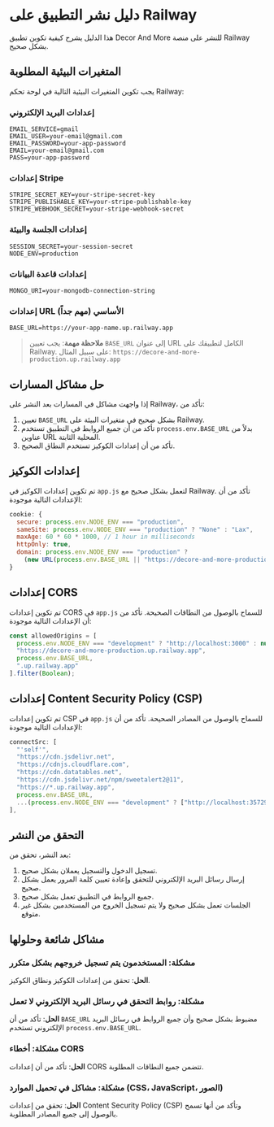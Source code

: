 # دليل نشر التطبيق على Railway

هذا الدليل يشرح كيفية تكوين تطبيق Decor And More للنشر على منصة Railway بشكل صحيح.

## المتغيرات البيئية المطلوبة

يجب تكوين المتغيرات البيئية التالية في لوحة تحكم Railway:

### إعدادات البريد الإلكتروني
```
EMAIL_SERVICE=gmail
EMAIL_USER=your-email@gmail.com
EMAIL_PASSWORD=your-app-password
EMAIL=your-email@gmail.com
PASS=your-app-password
```

### إعدادات Stripe
```
STRIPE_SECRET_KEY=your-stripe-secret-key
STRIPE_PUBLISHABLE_KEY=your-stripe-publishable-key
STRIPE_WEBHOOK_SECRET=your-stripe-webhook-secret
```

### إعدادات الجلسة والبيئة
```
SESSION_SECRET=your-session-secret
NODE_ENV=production
```

### إعدادات قاعدة البيانات
```
MONGO_URI=your-mongodb-connection-string
```

### إعدادات URL الأساسي (مهم جداً)
```
BASE_URL=https://your-app-name.up.railway.app
```

> **ملاحظة مهمة**: يجب تعيين `BASE_URL` إلى عنوان URL الكامل لتطبيقك على Railway. على سبيل المثال: `https://decore-and-more-production.up.railway.app`

## حل مشاكل المسارات

إذا واجهت مشاكل في المسارات بعد النشر على Railway، تأكد من:

1. تعيين `BASE_URL` بشكل صحيح في متغيرات البيئة على Railway.
2. تأكد من أن جميع الروابط في التطبيق تستخدم `process.env.BASE_URL` بدلاً من عناوين URL المحلية الثابتة.
3. تأكد من أن إعدادات الكوكيز تستخدم النطاق الصحيح.

## إعدادات الكوكيز

تم تكوين إعدادات الكوكيز في `app.js` لتعمل بشكل صحيح مع Railway. تأكد من أن الإعدادات التالية موجودة:

```javascript
cookie: {
  secure: process.env.NODE_ENV === "production",
  sameSite: process.env.NODE_ENV === "production" ? "None" : "Lax",
  maxAge: 60 * 60 * 1000, // 1 hour in milliseconds
  httpOnly: true,
  domain: process.env.NODE_ENV === "production" ? 
    (new URL(process.env.BASE_URL || "https://decore-and-more-production.up.railway.app")).hostname : undefined,
}
```

## إعدادات CORS

تم تكوين إعدادات CORS في `app.js` للسماح بالوصول من النطاقات الصحيحة. تأكد من أن الإعدادات التالية موجودة:

```javascript
const allowedOrigins = [
  process.env.NODE_ENV === "development" ? "http://localhost:3000" : null,
  "https://decore-and-more-production.up.railway.app",
  process.env.BASE_URL,
  ".up.railway.app"
].filter(Boolean);
```

## إعدادات Content Security Policy (CSP)

تم تكوين إعدادات CSP في `app.js` للسماح بالوصول من المصادر الصحيحة. تأكد من أن الإعدادات التالية موجودة:

```javascript
connectSrc: [
  "'self'",
  "https://cdn.jsdelivr.net",
  "https://cdnjs.cloudflare.com",
  "https://cdn.datatables.net",
  "https://cdn.jsdelivr.net/npm/sweetalert2@11",
  "https://*.up.railway.app",
  process.env.BASE_URL,
  ...(process.env.NODE_ENV === "development" ? ["http://localhost:35729"] : []),
],
```

## التحقق من النشر

بعد النشر، تحقق من:

1. تسجيل الدخول والتسجيل يعملان بشكل صحيح.
2. إرسال رسائل البريد الإلكتروني للتحقق وإعادة تعيين كلمة المرور يعمل بشكل صحيح.
3. جميع الروابط في التطبيق تعمل بشكل صحيح.
4. الجلسات تعمل بشكل صحيح ولا يتم تسجيل الخروج من المستخدمين بشكل غير متوقع.

## مشاكل شائعة وحلولها

### مشكلة: المستخدمون يتم تسجيل خروجهم بشكل متكرر
**الحل**: تحقق من إعدادات الكوكيز ونطاق الكوكيز.

### مشكلة: روابط التحقق في رسائل البريد الإلكتروني لا تعمل
**الحل**: تأكد من أن `BASE_URL` مضبوط بشكل صحيح وأن جميع الروابط في رسائل البريد الإلكتروني تستخدم `process.env.BASE_URL`.

### مشكلة: أخطاء CORS
**الحل**: تأكد من أن إعدادات CORS تتضمن جميع النطاقات المطلوبة.

### مشكلة: مشاكل في تحميل الموارد (CSS، JavaScript، الصور)
**الحل**: تحقق من إعدادات Content Security Policy (CSP) وتأكد من أنها تسمح بالوصول إلى جميع المصادر المطلوبة.